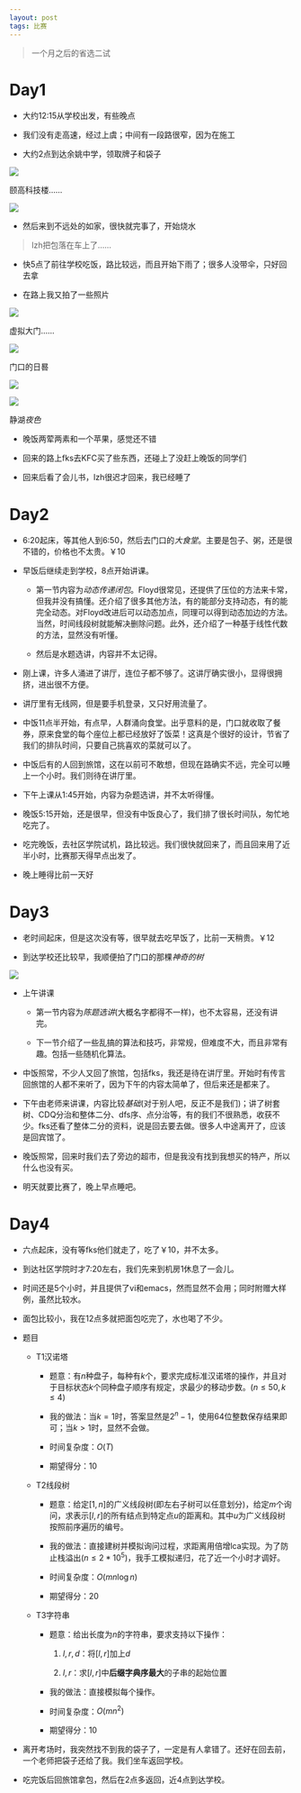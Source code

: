 ```yaml
---
layout: post
tags: 比赛
---
```


> 一个月之后的省选二试

# Day1

- 大约12:15从学校出发，有些晚点

- 我们没有走高速，经过上虞；中间有一段路很窄，因为在施工

- 大约2点到达余姚中学，领取牌子和袋子

![](/img/IMG_2848.JPG)

颐高科技楼……

![](/img/IMG_2849.JPG)

- 然后来到不远处的如家，很快就完事了，开始烧水

> lzh把包落在车上了……

- 快5点了前往学校吃饭，路比较远，而且开始下雨了；很多人没带伞，只好回去拿

- 在路上我又拍了一些照片

![](/img/IMG_2854.JPG)

虚拟大门……

![](/img/IMG_2857.JPG)

门口的日晷

![](/img/IMG_2858.JPG)

![](/img/IMG_2863.JPG)

静湖*夜色*

- 晚饭两荤两素和一个苹果，感觉还不错

- 回来的路上fks去KFC买了些东西，还碰上了没赶上晚饭的同学们

- 回来后看了会儿书，lzh很迟才回来，我已经睡了


# Day2

- 6:20起床，等其他人到6:50，然后去门口的*大食堂*。主要是包子、粥，还是很不错的，价格也不太贵。￥10

- 早饭后继续走到学校，8点开始讲课。

  - 第一节内容为*动态传递闭包*。Floyd很常见，还提供了压位的方法来卡常，但我并没有搞懂。还介绍了很多其他方法，有的能部分支持动态，有的能完全动态。对Floyd改进后可以动态加点，同理可以得到动态加边的方法。当然，时间线段树就能解决删除问题。此外，还介绍了一种基于线性代数的方法，显然没有听懂。

  - 然后是水题选讲，内容并不太记得。

- 刚上课，许多人涌进了讲厅，连位子都不够了。这讲厅确实很小，显得很拥挤，进出很不方便。

- 讲厅里有无线网，但是要手机登录，又只好用流量了。

- 中饭11点半开始，有点早，人群涌向食堂。出乎意料的是，门口就收取了餐券，原来食堂的每个座位上都已经放好了饭菜！这真是个很好的设计，节省了我们的排队时间，只要自己挑喜欢的菜就可以了。

- 中饭后有的人回到旅馆，这在以前可不敢想，但现在路确实不远，完全可以睡上一个小时。我们则待在讲厅里。

- 下午上课从1:45开始，内容为杂题选讲，并不太听得懂。

- 晚饭5:15开始，还是很早，但没有中饭良心了，我们排了很长时间队，匆忙地吃完了。

- 吃完晚饭，去社区学院试机，路比较远。我们很快就回来了，而且回来用了近半小时，比赛那天得早点出发了。

- 晚上睡得比前一天好


# Day3

- 老时间起床，但是这次没有等，很早就去吃早饭了，比前一天稍贵。￥12

- 到达学校还比较早，我顺便拍了门口的那棵*神奇的树*

![](/img/IMG_2878.JPG)

- 上午讲课

  - 第一节内容为*陈题选讲*(大概名字都得不一样)，也不太容易，还没有讲完。

  - 下一节介绍了一些乱搞的算法和技巧，非常规，但难度不大，而且非常有趣。包括一些随机化算法。

- 中饭照常，不少人又回了旅馆，包括fks，我还是待在讲厅里。开始时有传言回旅馆的人都不来听了，因为下午的内容太简单了，但后来还是都来了。

- 下午由老师来讲课，内容比较*基础*(对于别人吧，反正不是我们)；讲了树套树、CDQ分治和整体二分、dfs序、点分治等，有的我们不很熟悉，收获不少。fks还看了整体二分的资料，说是回去要去做。很多人中途离开了，应该是回宾馆了。

- 晚饭照常，回来时我们去了旁边的超市，但是我没有找到我想买的特产，所以什么也没有买。

- 明天就要比赛了，晚上早点睡吧。


# Day4

- 六点起床，没有等fks他们就走了，吃了￥10，并不太多。

- 到达社区学院时才7:20左右，我们先来到机房1休息了一会儿。

- 时间还是5个小时，并且提供了vi和emacs，然而显然不会用；同时附赠大样例，虽然比较水。

- 面包比较小，我在12点多就把面包吃完了，水也喝了不少。

- 题目

  - T1汉诺塔
  
    - 题意：有$n$种盘子，每种有$k$个，要求完成标准汉诺塔的操作，并且对于目标状态$k$个同种盘子顺序有规定，求最少的移动步数。($n\le50,k\le4$)
	
    - 我的做法：当$k=1$时，答案显然是$2^n-1$，使用64位整数保存结果即可；当$k>1$时，显然不会做。
	
    - 时间复杂度：$O(T)$
	
    - 期望得分：10
	
  - T2线段树
  
    - 题意：给定$[1,n]$的广义线段树(即左右子树可以任意划分)，给定$m$个询问，求表示$[l,r]$的所有结点到特定点$u$的距离和。其中$u$为广义线段树按照前序遍历的编号。
	
    - 我的做法：直接建树并模拟询问过程，求距离用倍增lca实现。为了防止栈溢出($n\le2*10^5$)，我手工模拟递归，花了近一个小时才调好。
	
    - 时间复杂度：$O(mn\log n)$
	
    - 期望得分：20
	
  - T3字符串
  
    - 题意：给出长度为$n$的字符串，要求支持以下操作：
	
      1. $l,r,d$：将$[l,r]$加上$d$
	  
      2. $l,r$：求$[l,r]$中**后缀字典序最大**的子串的起始位置
	  
    - 我的做法：直接模拟每个操作。
	
    - 时间复杂度：$O(mn^2)$
	
    - 期望得分：10
	
- 离开考场时，我突然找不到我的袋子了，一定是有人拿错了。还好在回去前，一个老师把袋子还给了我。我们坐车返回学校。

- 吃完饭后回旅馆拿包，然后在2点多返回，近4点到达学校。
